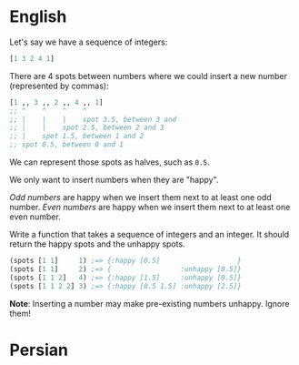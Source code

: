 # English
Let's say we have a sequence of integers:

```clj
[1 3 2 4 1]
```
There are 4 spots between numbers where we could insert a new number (represented by commas):

```clj
[1 ,, 3 ,, 2 ,, 4 ,, 1]
;; ^    ^    ^    ^
;; |    |    |    spot 3.5, between 3 and 
;; |    |    spot 2.5, between 2 and 3
;; |    spot 1.5, between 1 and 2
;; spot 0.5, between 0 and 1
```

We can represent those spots as halves, such as `0.5`.

We only want to insert numbers when they are "happy". 

*Odd numbers* are happy when we insert them next to at least one odd number. 
*Even numbers* are happy when we insert them next to at least one even number.

Write a function that takes a sequence of integers and an integer. It should return the happy spots and the unhappy spots.

```clj
(spots [1 1]     1) ;=> {:happy [0.5]                   }
(spots [1 1]     2) ;=> {                 :unhappy [0.5]}
(spots [1 1 2]   4) ;=> {:happy [1.5]     :unhappy [0.5]}
(spots [1 1 2 2] 3) ;=> {:happy [0.5 1.5] :unhappy [2.5]}
```

**Note**: Inserting a number may make pre-existing numbers unhappy. Ignore them!

# Persian